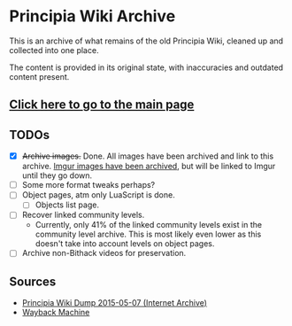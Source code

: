 # Principia Wiki Archive
This is an archive of what remains of the old Principia Wiki, cleaned up and collected into one place.

The content is provided in its original state, with inaccuracies and outdated content present.

## [Click here to go to the main page](Main_Page)

## TODOs
- [X] ~~Archive images.~~ Done. All images have been archived and link to this archive. [Imgur images have been archived](https://archive.org/details/images.7z_202003), but will be linked to Imgur until they go down.
- [ ] Some more format tweaks perhaps?
- [ ] Object pages, atm only LuaScript is done.
	- [ ] Objects list page.
- [ ] Recover linked community levels.
	- Currently, only 41% of the linked community levels exist in the community level archive. This is most likely even lower as this doesn't take into account levels on object pages.
- [ ] Archive non-Bithack videos for preservation.

## Sources
- [Principia Wiki Dump 2015-05-07 (Internet Archive)](https://archive.org/details/wikiprincipiagamecom-20150508-history.xml.7z)
- [Wayback Machine](https://web.archive.org/web/*/wiki.principiagame.com)
